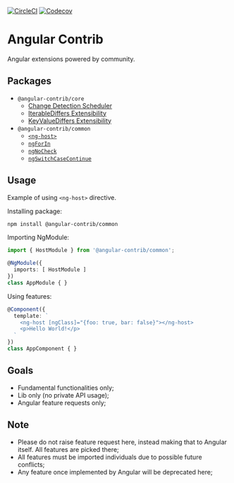 [![CircleCI](https://img.shields.io/circleci/project/github/trotyl/angular-contrib.svg)](https://circleci.com/gh/trotyl/angular-contrib)
[![Codecov](https://img.shields.io/codecov/c/github/trotyl/angular-contrib.svg)](https://codecov.io/gh/trotyl/angular-contrib)


# Angular Contrib

Angular extensions powered by community.

## Packages

+ `@angular-contrib/core`
  + [Change Detection Scheduler][ChangeDetectionScheduler]
  + [IterableDiffers Extensibility][IterableDiffersExtensibility]
  + [KeyValueDiffers Extensibility][KeyValueDiffersExtensibility]
+ `@angular-contrib/common`
  + [`<ng-host>`][NgHost]
  + [`ngForIn`][NgForIn]
  + [`ngNoCheck`][NgNoCheck]
  + [`ngSwitchCaseContinue`][NgSwitchContinue]

## Usage

Example of using `<ng-host>` directive.

Installing package:

```bash
npm install @angular-contrib/common
```

Importing NgModule:

```typescript
import { HostModule } from '@angular-contrib/common';

@NgModule({
  imports: [ HostModule ]
})
class AppModule { }
```

Using features:

```typescript
@Component({
  template: `
    <ng-host [ngClass]="{foo: true, bar: false}"></ng-host>
    <p>Hello World!</p>
  `
})
class AppComponent { }
```

## Goals

+ Fundamental functionalities only;
+ Lib only (no private API usage);
+ Angular feature requests only;

## Note

+ Please do not raise feature request here, instead making that to Angular itself. All features are picked there;
+ All features must be imported individuals due to possible future conflicts;
+ Any feature once implemented by Angular will be deprecated here;


[ChangeDetectionScheduler]: https://github.com/trotyl/angular-contrib/tree/master/packages/core/change-detection-scheduler
[IterableDiffersExtensibility]: https://github.com/trotyl/angular-contrib/tree/master/packages/core/iterable-differs
[KeyValueDiffersExtensibility]: https://github.com/trotyl/angular-contrib/tree/master/packages/core/key-value-differs
[NgForIn]: https://github.com/trotyl/angular-contrib/tree/master/packages/common/for-in
[NgNoCheck]: https://github.com/trotyl/angular-contrib/tree/master/packages/common/no-check
[NgHost]: https://github.com/trotyl/angular-contrib/tree/master/packages/common/host
[NgSwitchContinue]: https://github.com/trotyl/angular-contrib/tree/master/packages/common/switch-continue
